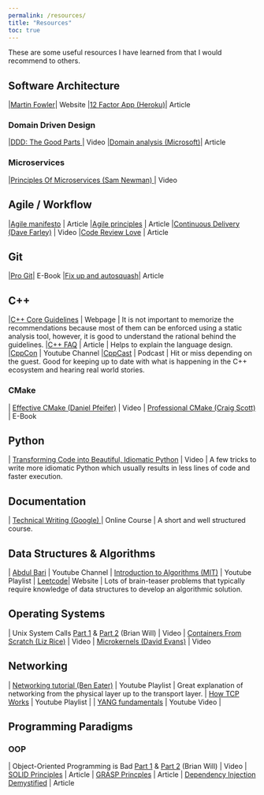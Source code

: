 ```yaml
---
permalink: /resources/
title: "Resources"
toc: true
---
```


These are some useful resources I have learned from that I would recommend to others.

## Software Architecture

|[Martin Fowler](https://martinfowler.com/architecture/)| Website 
|[12 Factor App (Heroku)](https://12factor.net/)| Article

### Domain Driven Design

|[DDD: The Good Parts ](https://www.youtube.com/watch?v=U6CeaA-Phqo)| Video
|[Domain analysis (Microsoft)](https://docs.microsoft.com/en-us/azure/architecture/microservices/model/domain-analysis)| Article

### Microservices

|[Principles Of Microservices (Sam Newman) ](https://youtu.be/PFQnNFe27kU)| Video

## Agile / Workflow

|[Agile manifesto](https://www.agilealliance.org/agile101/the-agile-manifesto/) | Article
|[Agile principles](https://www.agilealliance.org/agile101/12-principles-behind-the-agile-manifesto/) | Article
|[Continuous Delivery (Dave Farley)](https://www.youtube.com/c/ContinuousDelivery/videos?view=0&sort=p&flow=grid) | Video
|[Code Review Love](https://mtlynch.io/code-review-love/#4-answer-questions-with-the-code-itself) | Article

## Git

|[Pro Git](https://git-scm.com/book/en/v2)| E-Book
|[Fix up and autosquash](https://fle.github.io/git-tip-keep-your-branch-clean-with-fixup-and-autosquash.html)| Article

## C++

|[C++ Core Guidelines](https://isocpp.github.io/CppCoreGuidelines/CppCoreGuidelines) | Webpage | It is not important to memorize the recommendations because most of them can be enforced using a static analysis tool, however, it is good to understand the rational behind the guidelines.
|[C++ FAQ](https://isocpp.org/faq) | Article | Helps to explain the language design.
|[CppCon](https://www.youtube.com/user/CppCon/videos?view=0&sort=p&flow=grid) | Youtube Channel
|[CppCast](https://open.spotify.com/show/3NPVzS05lvJLv3ovgF3OAP) | Podcast | Hit or miss depending on the guest. Good for keeping up to date with what is happening in the C++ ecosystem and hearing real world stories.

### CMake

| [Effective CMake (Daniel Pfeifer)](https://www.youtube.com/watch?v=bsXLMQ6WgIk) | Video
| [Professional CMake (Craig Scott)](https://crascit.com/professional-cmake) | E-Book

## Python

| [Transforming Code into Beautiful, Idiomatic Python](https://www.youtube.com/watch?v=OSGv2VnC0go&list=WL&index=29&t=1677s0) | Video | A few tricks to write more idiomatic Python which usually results in less lines of code and faster execution.

## Documentation

| [Technical Writing (Google) ](https://developers.google.com/tech-writing/overview) | Online Course | A short and well structured course.

## Data Structures & Algorithms

| [Abdul Bari](https://www.youtube.com/channel/UCZCFT11CWBi3MHNlGf019nw/videos?view=0&sort=p&flow=grid) | Youtube Channel
| [Introduction to Algorithms (MIT)](https://www.youtube.com/watch?v=HtSuA80QTyo&list=PLUl4u3cNGP61Oq3tWYp6V_F-5jb5L2iHb) | Youtube Playlist
| [Leetcode](https://leetcode.com/problemset/algorithms)| Website | Lots of brain-teaser problems that typically require knowledge of data structures to develop an algorithmic solution.

## Operating Systems

| Unix System Calls [Part 1](https://www.youtube.com/watch?v=xHu7qI1gDPA) & [Part 2](https://www.youtube.com/watch?v=2DrjQBL5FMU&t=45s) (Brian Will) | Video
| [Containers From Scratch (Liz Rice)](https://www.youtube.com/watch?v=8fi7uSYlOdc) | Video
| [Microkernels (David Evans)](https://youtu.be/UMsscWnM67g) | Video

## Networking

| [Networking tutorial (Ben Eater)](https://www.youtube.com/playlist?list=PLowKtXNTBypH19whXTVoG3oKSuOcw_XeW) | Youtube Playlist | Great explanation of networking from the physical layer up to the transport layer.
| [How TCP Works](https://www.youtube.com/playlist?list=PLW8bTPfXNGdAZIKv-y9v_XLXtEqrPtntm) | Youtube Playlist |
| [YANG fundamentals](https://www.youtube.com/watch?v=Qyn-BrQTXpc) | Youtube Video |

## Programming Paradigms

### OOP

| Object-Oriented Programming is Bad [Part 1](https://www.youtube.com/watch?v=QM1iUe6IofM) & [Part 2](https://www.youtube.com/watch?v=IRTfhkiAqPw) (Brian Will) | Video
| [SOLID Principles](https://www.digitalocean.com/community/conceptual_articles/s-o-l-i-d-the-first-five-principles-of-object-oriented-design) | Article
| [GRASP Princples](<https://en.wikipedia.org/wiki/GRASP_(object-oriented_design)>) | Article
| [Dependency Injection Demystified](https://www.jamesshore.com/v2/blog/2006/dependency-injection-demystified) | Article 
